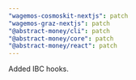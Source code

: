 ```yaml
---
"wagemos-cosmoskit-nextjs": patch
"wagemos-graz-nextjs": patch
"@abstract-money/cli": patch
"@abstract-money/core": patch
"@abstract-money/react": patch
---
```


Added IBC hooks.
